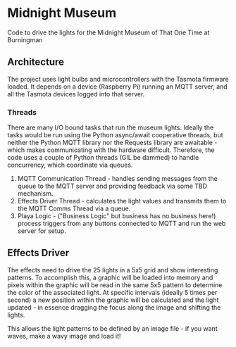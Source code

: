 # Midnight Museum
Code to drive the lights for the Midnight Museum of That One Time at Burningman

## Architecture

The project uses light bulbs and microcontrollers with the Tasmota firmware loaded. It depends on a device (Raspberry Pi) running an MQTT server,
and all the Tasmota devices logged into that server.

### Threads

There are many I/O bound tasks that run the museum lights. Ideally the tasks would be run using the Python async/await cooperative threads, but neither the Python
MQTT library nor the Requests library are awaitable - which makes communicating with the hardware difficult. Therefore, the code uses a couple of Python
threads (GIL be dammed) to handle concurrency, which coordinate via queues.

1) MQTT Communication Thread - handles sending messages from the queue to the MQTT server and providing feedback via some TBD mechanism.
2) Effects Driver Thread - calculates the light values and transmits them to the MQTT Comms Thread via a queue.
3) Playa Logic - ("Business Logic" but business has no business here!) process triggers from any buttons connected to MQTT and run the web server for
setup.

## Effects Driver

The effects need to drive the 25 lights in a 5x5 grid and show interesting patterns. To accomplish this, a graphic will be loaded into memory and pixels within
the graphic will be read in the same 5x5 pattern to determine the color of the associated light. At specific intervals (ideally 5 times per second) a new position
within the graphic will be calculated and the light updated - in essence dragging the focus along the image and shifting the lights.

This allows the light patterns to be defined by an image file - if you want waves, make a wavy image and load it!

